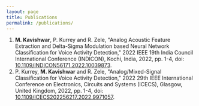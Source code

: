 ```yaml
---
layout: page
title: Publications
permalink: /publications/ 
---
```

<!-- ---
layout: page
title: Resources
permalink: /resources/ 
--- -->

1. **M. Kavishwar**, P. Kurrey and R. Zele, "Analog Acoustic Feature Extraction and Delta-Sigma Modulation based Neural Network Classification for Voice Activity Detection," 2022 IEEE 19th India Council International Conference (INDICON), Kochi, India, 2022, pp. 1-4, doi: [10.1109/INDICON56171.2022.10039873](https://ieeexplore.ieee.org/document/10039873).
2. P. Kurrey, **M. Kavishwar** and R. Zele, "Analog/Mixed-Signal Classification for Voice Activity Detection," 2022 29th IEEE International Conference on Electronics, Circuits and Systems (ICECS), Glasgow, United Kingdom, 2022, pp. 1-4, doi: [10.1109/ICECS202256217.2022.9971057](https://ieeexplore.ieee.org/document/9971057).

<!-- **Work in progress. More content would be added soon.**

This page contains a list of instructive textbooks, video lectures, articles, and research publications relevant to my research interests. **These resources are NOT my original contributions**. I plan to frequently update this page to include the latest advancements in AI / ML circuits. While I primarily created this compiled list of resources for my use, I hope it would also be helpful to anyone with similar research interests.     -->
<!-- 
- [Textbooks](#textbooks)
- [Free online lecture series](#free-online-lecture-series)
- [Research papers and articles](#research-papers-and-articles)
  - [Energy efficient analog / mixed-signal MAC circuits](#energy-efficient-analog--mixed-signal-mac-circuits)
  - [In-memory computing](#in-memory-computing)
  - [Neuromorphic computing](#neuromorphic-computing)
  - [Edge AI application 1: Speech processing systems](#edge-ai-application-1-speech-processing-systems)
  - [Edge AI application 2: Image classification systems](#edge-ai-application-2-image-classification-systems)
  - [Edge AI application 3: Biomedical systems](#edge-ai-application-3-biomedical-systems)
  - [Miscellaneous](#miscellaneous)
- [AI hardware startups](#ai-hardware-startups)
 -->
<!-- ### Textbooks -->
<!-- 
1. [Design of Analog CMOS Integrated Circuits by Behzad Razavi](https://www.amazon.in/Design-Analog-CMOS-Integrated-Circuits/dp/938706784X)
2. [Analog Integrated Circuit Design by Kenneth Martin, Chan Carusone and David Johns](https://www.amazon.in/Analog-Integrated-Circuit-Design-2ed/dp/8126543930)
3. [Semiconductor Device Fundamentals by Robert F. Pierret](https://www.amazon.in/Semiconductor-Device-Fundamentals-1e-PIERRET/dp/8177589776)
4. [Microelectronic Circuits: Theory And Applications by Adel S. Sedra and Kenneth C. Smith](https://www.amazon.in/Microelectronic-Circuits-Theory-Applications-Seventh/dp/0199476292)
5. [CMOS VLSI design: A Circuits and Systems Perspective by David Money Harris and Neil Weste](https://www.amazon.in/CMOS-VLSI-Design-4e-perspective/dp/9332542880)
6. [Understanding Delta-Sigma Data Converters by Shanthi Pavan, Richard Schreier and Gabor C. Temes](https://www.amazon.in/Understanding-Delta-Sigma-Converters-Microelectronic-Systems/dp/1119258278)
7. [Engineering Electromagnetics by Nathan Ida](https://www.amazon.in/Engineering-Electromagnetics-Nathan-Ida/dp/0387201564)
8. [Advanced Signal Integrity for High-Speed Digital Designs by Stephen H. Hall and Howard L. Heck](https://www.amazon.in/Advanced-Integrity-High-Speed-Digital-Designs/dp/0470192356)
9. [Computer Organization and Design: The Hardware/Software Interface by D. Patterson, J. Hennessy](https://www.amazon.in/Computer-Organization-Design-Hardware-Interface/dp/9351073378)
10. [Pattern Recognition and Machine Learning by Christopher M. Bishop](https://www.amazon.in/Pattern-Recognition-Learning-Information-Statistics/dp/0387310738)
11. [Probability, Random Variables and Stochastic Processes by A. Papoulis and S. Unnikrishna Pillai](https://www.amazon.in/Probability-Random-Variables-Stochastic-Processes/dp/0070486581)
12. [Modern Control Engineering by K. Ogata](https://www.amazon.in/Modern-Control-Engineering-Ogata/dp/9332550166)
13. [Signals And Systems by Alan V. Oppenheim](https://www.amazon.in/Signals-Systems-Willsky-Hamid-Oppenheim/dp/B07H48R9HV/)
14. [Fundamentals of Computational Neuroscience by Thomas Trappenberg](https://www.amazon.in/Fundamentals-Computational-Neuroscience-Thomas-Trappenberg-ebook/dp/B00F1D7K90)
15. [Analog VLSI and Neural Systems by Carver Mead](https://www.amazon.com/Analog-VLSI-Neural-Systems-Carver/dp/0201059924)
16. [Deep In-memory Architectures for Machine Learning by M. Kang, S. Gonugondla, N. R. Shanbhag](https://www.amazon.in/Deep-memory-Architectures-Machine-Learning-ebook/dp/B084DLNY1S) -->

<!-- ### Free online lecture series
1. [EE204 Analog Circuits - Prof. Rajesh Zele, IIT Bombay](https://youtube.com/playlist?list=PLzRH_4upozz2Uu6LM7NjCOYWGVz4SsJtj) 
2. [New Analog Circuit Design - Prof. Ali Hajimiri, California Institute of Technology](https://youtube.com/playlist?list=PLc7Gz02Znph-c2-ssFpRrzYwbzplXfXUT)
3. [EE6322 VLSI Broadband Communication Circuits - Prof. Nagendra Krishnapura, IIT Madras](http://www.ee.iitm.ac.in/videolectures/doku.php?id=ee6322_2020:start)
4. [EE6580 VLSI Data Conversion Circuits - Prof. Shanthi Pavan, IIT Madras](https://youtube.com/playlist?list=PL2135D8A0F7441AE1)
5. [CS229 Machine Learning - Prof. Andrew Ng, Stanford University](https://youtube.com/playlist?list=PLoROMvodv4rMiGQp3WXShtMGgzqpfVfbU)
6. [8.02x - MIT Physics II: Electricity and Magnetism - Prof. Walter Lewin, MIT](https://youtube.com/playlist?list=PLyQSN7X0ro2314mKyUiOILaOC2hk6Pc3j)
   -->
<!-- ### Research papers and articles

#### Energy efficient analog / mixed-signal MAC circuits
1. S. Chakrabartty and G. Cauwenberghs, "Sub-Microwatt Analog VLSI Trainable Pattern Classifier," in IEEE Journal of Solid-State Circuits, vol. 42, no. 5, pp. 1169-1179, May 2007, doi: [10.1109/JSSC.2007.894803](https://ieeexplore.ieee.org/stamp/stamp.jsp?tp=&arnumber=4160061&isnumber=4160057)
2. E. H. Lee and S. S. Wong, "Analysis and Design of a Passive Switched-Capacitor Matrix Multiplier for Approximate Computing," in IEEE Journal of Solid-State Circuits, vol. 52, no. 1, pp. 261-271, Jan. 2017, doi: [10.1109/JSSC.2016.2599536](https://ieeexplore.ieee.org/stamp/stamp.jsp?tp=&arnumber=7579580&isnumber=7811159)
3. S. Gopal et al., "A Spatial Multi-Bit Sub-1-V Time-Domain Matrix Multiplier Interface for Approximate Computing in 65-nm CMOS," in IEEE Journal on Emerging and Selected Topics in Circuits and Systems, vol. 8, no. 3, pp. 506-518, Sept. 2018, doi: [10.1109/JETCAS.2018.2852624](https://ieeexplore.ieee.org/stamp/stamp.jsp?tp=&arnumber=8402207&isnumber=8458338)
4. Y. Toyama, K. Yoshioka, K. Ban, S. Maya, A. Sai and K. Onizuka, "An 8 Bit 12.4 TOPS/W Phase-Domain MAC Circuit for Energy-Constrained Deep Learning Accelerators," in IEEE Journal of Solid-State Circuits, vol. 54, no. 10, pp. 2730-2742, Oct. 2019, doi: [10.1109/JSSC.2019.2926649](https://ieeexplore.ieee.org/stamp/stamp.jsp?tp=&arnumber=8771205&isnumber=8847474)
5. B. Murmann, "Mixed-Signal Computing for Deep Neural Network Inference," in IEEE Transactions on Very Large Scale Integration (VLSI) Systems, vol. 29, no. 1, pp. 3-13, Jan. 2021, doi: [10.1109/TVLSI.2020.3020286](https://ieeexplore.ieee.org/stamp/stamp.jsp?tp=&arnumber=9197673&isnumber=9311741)
6. A. Sayal, S. Fathima, S. T. Nibhanupudi and J. P. Kulkarni, "COMPAC: Compressed Time-Domain, Pooling-Aware Convolution CNN Engine With Reduced Data Movement for Energy-Efficient AI Computing," in IEEE Journal of Solid-State Circuits, vol. 56, no. 7, pp. 2205-2220, July 2021, doi: [10.1109/JSSC.2020.3041502](https://ieeexplore.ieee.org/stamp/stamp.jsp?tp=&arnumber=9310226&isnumber=9466892) -->

<!-- #### In-memory computing 
1. J. Zhang, Z. Wang and N. Verma, "In-Memory Computation of a Machine-Learning Classifier in a Standard 6T SRAM Array," in IEEE Journal of Solid-State Circuits, vol. 52, no. 4, pp. 915-924, April 2017, doi: [10.1109/JSSC.2016.2642198](https://ieeexplore.ieee.org/stamp/stamp.jsp?tp=&arnumber=7875410&isnumber=7888613)
2. M. Kang, S. K. Gonugondla, A. Patil and N. R. Shanbhag, "A Multi-Functional In-Memory Inference Processor Using a Standard 6T SRAM Array," in IEEE Journal of Solid-State Circuits, vol. 53, no. 2, pp. 642-655, Feb. 2018, doi: [10.1109/JSSC.2017.2782087](https://ieeexplore.ieee.org/stamp/stamp.jsp?tp=&arnumber=8246704&isnumber=8271882) 
3. M. Kang, S. K. Gonugondla, S. Lim and N. R. Shanbhag, "A 19.4-nJ/Decision, 364-K Decisions/s, In-Memory Random Forest Multi-Class Inference Accelerator," in IEEE Journal of Solid-State Circuits, vol. 53, no. 7, pp. 2126-2135, July 2018, doi: [10.1109/JSSC.2018.2822703](https://ieeexplore.ieee.org/stamp/stamp.jsp?tp=&arnumber=8353374&isnumber=8396884)
4. M. Kang, S. Lim, S. Gonugondla and N. R. Shanbhag, "An In-Memory VLSI Architecture for Convolutional Neural Networks," in IEEE Journal on Emerging and Selected Topics in Circuits and Systems, vol. 8, no. 3, pp. 494-505, Sept. 2018, doi: [10.1109/JETCAS.2018.2829522](https://ieeexplore.ieee.org/stamp/stamp.jsp?tp=&arnumber=8345293&isnumber=8458338)
5. N. Verma et al., "In-Memory Computing: Advances and Prospects," in IEEE Solid-State Circuits Magazine, vol. 11, no. 3, pp. 43-55, Summer 2019, doi: [10.1109/MSSC.2019.2922889](https://ieeexplore.ieee.org/stamp/stamp.jsp?tp=&arnumber=8811809&isnumber=8811770)
6. H. Valavi, P. J. Ramadge, E. Nestler and N. Verma, "A 64-Tile 2.4-Mb In-Memory-Computing CNN Accelerator Employing Charge-Domain Compute," in IEEE Journal of Solid-State Circuits, vol. 54, no. 6, pp. 1789-1799, June 2019, doi: [10.1109/JSSC.2019.2899730](https://ieeexplore.ieee.org/stamp/stamp.jsp?tp=&arnumber=8660469&isnumber=8721577)
7. Z. Chen et al., "CAP-RAM: A Charge-Domain In-Memory Computing 6T-SRAM for Accurate and Precision-Programmable CNN Inference," in IEEE Journal of Solid-State Circuits, vol. 56, no. 6, pp. 1924-1935, June 2021, doi: [10.1109/JSSC.2021.3056447](https://ieeexplore.ieee.org/stamp/stamp.jsp?tp=&arnumber=9441013&isnumber=9440831)
8. S. Yu, H. Jiang, S. Huang, X. Peng and A. Lu, "Compute-in-Memory Chips for Deep Learning: Recent Trends and Prospects," in IEEE Circuits and Systems Magazine, vol. 21, no. 3, pp. 31-56, thirdquarter 2021, doi: [10.1109/MCAS.2021.3092533](https://ieeexplore.ieee.org/stamp/stamp.jsp?tp=&arnumber=9512855&isnumber=9512839)
 -->
<!-- #### Neuromorphic computing 
Will add soon
 -->
<!-- #### Edge AI application 1: Speech processing systems
1. K. M. H. Badami, S. Lauwereins, W. Meert and M. Verhelst, "A 90 nm CMOS, 6 uW Power-Proportional Acoustic Sensing Frontend for Voice Activity Detection," in IEEE Journal of Solid-State Circuits, vol. 51, no. 1, pp. 291-302, Jan. 2016, doi: [10.1109/JSSC.2015.2487276](https://ieeexplore.ieee.org/stamp/stamp.jsp?tp=&arnumber=7315025&isnumber=7368951)
2. M. Price, J. Glass and A. P. Chandrakasan, "A Low-Power Speech Recognizer and Voice Activity Detector Using Deep Neural Networks," in IEEE Journal of Solid-State Circuits, vol. 53, no. 1, pp. 66-75, Jan. 2018, doi: [10.1109/JSSC.2017.2752838](https://ieeexplore.ieee.org/stamp/stamp.jsp?tp=&arnumber=8082747&isnumber=8241022)
3. S. Jeong et al., "Always-On 12-nW Acoustic Sensing and Object Recognition Microsystem for Unattended Ground Sensor Nodes," in IEEE Journal of Solid-State Circuits, vol. 53, no. 1, pp. 261-274, Jan. 2018, doi: [10.1109/JSSC.2017.2728787](https://ieeexplore.ieee.org/stamp/stamp.jsp?tp=&arnumber=8025473&isnumber=8241022)
4. M. Yang, C. -H. Yeh, Y. Zhou, J. P. Cerqueira, A. A. Lazar and M. Seok, "Design of an Always-On Deep Neural Network-Based 1-uW Voice Activity Detector Aided With a Customized Software Model for Analog Feature Extraction," in IEEE Journal of Solid-State Circuits, vol. 54, no. 6, pp. 1764-1777, June 2019, doi: [10.1109/JSSC.2019.2894360](https://ieeexplore.ieee.org/stamp/stamp.jsp?tp=&arnumber=8693834&isnumber=8721577)
5. S. Oh et al., "An Acoustic Signal Processing Chip With 142-nW Voice Activity Detection Using Mixer-Based Sequential Frequency Scanning and Neural Network Classification," in IEEE Journal of Solid-State Circuits, vol. 54, no. 11, pp. 3005-3016, Nov. 2019, doi: [10.1109/JSSC.2019.2936756](https://ieeexplore.ieee.org/stamp/stamp.jsp?tp=&arnumber=8834813&isnumber=8880462)
6. J. H. Teo, S. Cheng and M. Alioto, "Low-Energy Voice Activity Detection via Energy-Quality Scaling From Data Conversion to Machine Learning," in IEEE Transactions on Circuits and Systems I: Regular Papers, vol. 67, no. 4, pp. 1378-1388, April 2020, doi: [10.1109/TCSI.2019.2960843](https://ieeexplore.ieee.org/stamp/stamp.jsp?tp=&arnumber=8949811&isnumber=9049235)
7. J. S. P. Giraldo, S. Lauwereins, K. Badami and M. Verhelst, "Vocell: A 65-nm Speech-Triggered Wake-Up SoC for 10-uW Keyword Spotting and Speaker Verification," in IEEE Journal of Solid-State Circuits, vol. 55, no. 4, pp. 868-878, April 2020, doi: [10.1109/JSSC.2020.2968800](https://ieeexplore.ieee.org/stamp/stamp.jsp?tp=&arnumber=8978574&isnumber=9048008)
8. W. Shan et al., "A 510-nW Wake-Up Keyword-Spotting Chip Using Serial-FFT-Based MFCC and Binarized Depthwise Separable CNN in 28-nm CMOS," in IEEE Journal of Solid-State Circuits, vol. 56, no. 1, pp. 151-164, Jan. 2021, doi: [10.1109/JSSC.2020.3029097](https://ieeexplore.ieee.org/stamp/stamp.jsp?tp=&arnumber=9233931&isnumber=9306027)
9. M. Croce, B. Friend, F. Nesta, L. Crespi, P. Malcovati and A. Baschirotto, "A 760-nW, 180-nm CMOS Fully Analog Voice Activity Detection System for Domestic Environment," in IEEE Journal of Solid-State Circuits, vol. 56, no. 3, pp. 778-787, March 2021, doi: [10.1109/JSSC.2020.3038253](https://ieeexplore.ieee.org/stamp/stamp.jsp?tp=&arnumber=9274534&isnumber=9361453)
10. E. Shi, X. Tang and K. P. Pun, "A 270 nW Switched-Capacitor Acoustic Feature Extractor for Always-On Voice Activity Detection," in IEEE Transactions on Circuits and Systems I: Regular Papers, vol. 68, no. 3, pp. 1045-1054, March 2021, doi: [10.1109/TCSI.2020.3040020](https://ieeexplore.ieee.org/stamp/stamp.jsp?tp=&arnumber=9284584&isnumber=9352589)
11. D. A. Villamizar, D. G. Muratore, J. B. Wieser and B. Murmann, "An 800 nW Switched-Capacitor Feature Extraction Filterbank for Sound Classification," in IEEE Transactions on Circuits and Systems I: Regular Papers, vol. 68, no. 4, pp. 1578-1588, April 2021, doi: [10.1109/TCSI.2020.3047035](https://ieeexplore.ieee.org/stamp/stamp.jsp?tp=&arnumber=9321213&isnumber=9371268)
12. H. Dbouk, S. K. Gonugondla, C. Sakr and N. R. Shanbhag, "A 0.44-μJ/dec, 39.9-μs/dec, Recurrent Attention In-Memory Processor for Keyword Spotting," in IEEE Journal of Solid-State Circuits, vol. 56, no. 7, pp. 2234-2244, July 2021, doi: [10.1109/JSSC.2020.3029586](https://ieeexplore.ieee.org/stamp/stamp.jsp?tp=&arnumber=9239367&isnumber=9466892)
13. M. Yang et al., "Nanowatt Acoustic Inference Sensing Exploiting Nonlinear Analog Feature Extraction," in IEEE Journal of Solid-State Circuits, vol. 56, no. 10, pp. 3123-3133, Oct. 2021, doi: [10.1109/JSSC.2021.3076344](https://ieeexplore.ieee.org/stamp/stamp.jsp?tp=&arnumber=9429864&isnumber=9546917)

#### Edge AI application 2: Image classification systems
Will add soon -->

<!-- #### Edge AI application 3: Biomedical systems
Will add soon -->

<!-- #### Miscellaneous
1. G. W. Burr, A. Sebastian, T. Ando and W. Haensch, "Ohm's Law + Kirchhoff's Current Law = Better AI: Neural-Network Processing Done in Memory with Analog Circuits will Save Energy," in IEEE Spectrum, vol. 58, no. 12, pp. 44-49, December 2021, doi: [10.1109/MSPEC.2021.9641759](https://ieeexplore.ieee.org/stamp/stamp.jsp?tp=&arnumber=9641759&isnumber=9641757)  -->

<!-- ### AI hardware startups

1. [AlphaICs](https://alphaics.ai/)
2. [Ambient Scientific](https://ambientscientific.net/)
3. [Ambiq](https://ambiq.com/)
4. [Analog Inference](https://www.analog-inference.com/)
5. [Axelera AI](https://www.axelera.ai/)
6. [Blaize](https://www.blaize.com/)
7. [BrainChip](https://brainchipinc.com/)
8. [Cerebras Systems](https://cerebras.net/)
9. [Ceremorphic](https://ceremorphic.com/)
10. [Cron AI](https://cronai.ai/)
11. [Edgecortix](https://www.edgecortix.com/)
12. [Expedera](https://www.expedera.com/)
13. [Fathom Radiant](https://fathomradiant.co/)
14. [Flex Logix](https://flex-logix.com/)
15. [Graphcore](https://www.graphcore.ai/)
16. [GrAI Matter Labs](https://www.graimatterlabs.ai/)
17. [Groq](https://groq.com/)
18. [Habana Labs](https://habana.ai/)
19. [Hailo](https://hailo.ai/)
20. [Innatera Nanosystems](https://www.innatera.com/)
21. [Kneron](https://www.kneron.com/)
22. [Memryx](https://www.memryx.com/)
23. [Mipsology](https://mipsology.com/)
24. [Mythic](https://www.mythic-ai.com/)
25. [NeuReality](https://flex-logix.com/)
26. [Plumerai](https://plumerai.com/)
27. [Rain Neuromorphics](https://rain.ai/)
28. [Roviero](https://roviero.com/)
29. [SiMa.ai](https://sima.ai/)
30. [Syntiant](https://www.syntiant.com/)
31. [Tenstorrent](https://tenstorrent.com/)
32. [Untether AI](https://www.untether.ai/)
 -->
